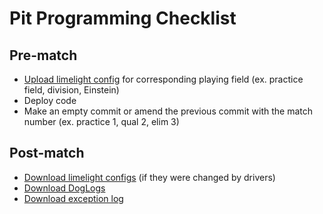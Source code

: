 # Pit Programming Checklist
## Pre-match
- [Upload limelight config](./gradleTasks/UploadLimelightConfigAll.md) for corresponding playing field (ex. practice field, division, Einstein)
- Deploy code
- Make an empty commit or amend the previous commit with the match number (ex. practice 1, qual 2, elim 3)

## Post-match
- [Download limelight configs](./gradleTasks/DownloadLimelightConfigAll.md) (if they were changed by drivers)
- [Download DogLogs](./gradleTasks/DownloadDogLogs.md)
- [Download exception log](./gradleTasks/DownloadExceptionLog.md)
